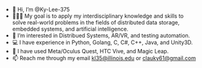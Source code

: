 - 👋 Hi, I’m @Ky-Lee-375
- 👩🏻‍💻 My goal is to apply my interdisciplinary knowledge and skills to solve real-world problems in the fields of distributed data storage, embedded systems, and artificial intelligence.
- 👀 I’m interested in Distribued Systems, AR/VR, and testing automation.
- 💻 I have experience in Python, Golang, C, C#, C++, Java, and Unity3D.
- 🧰 I have used Meta/Oculus Quest, HTC Vive, and Magic Leap. 
- 📫 Reach me through my email kl35@illinois.edu or clauky61@gmail.com

<!---
Ky-Lee-375/Ky-Lee-375 is a ✨ special ✨ repository because its `README.md` (this file) appears on your GitHub profile.
You can click the Preview link to take a look at your changes.
--->
